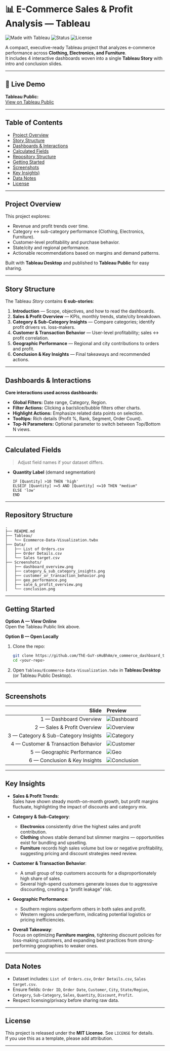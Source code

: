 # 📊 E-Commerce Sales & Profit Analysis — Tableau

![Made with Tableau](https://img.shields.io/badge/Made%20with-Tableau-2f4b90)
![Status](https://img.shields.io/badge/Status-Live%20on%20Tableau%20Public-00b894)
![License](https://img.shields.io/badge/License-MIT-informational)

A compact, executive-ready Tableau project that analyzes e-commerce performance across **Clothing, Electronics, and Furniture**.  
It includes 4 interactive dashboards woven into a single **Tableau Story** with intro and conclusion slides.

---

## 🔗 Live Demo
**Tableau Public:**  
[View on Tableau Public](https://public.tableau.com/views/Ecommerce-Data-Visualization/Story1?:language=en-US&:sid=&:redirect=auth&:display_count=n&:origin=viz_share_link)

---

## Table of Contents
- [Project Overview](#project-overview)
- [Story Structure](#story-structure)
- [Dashboards & Interactions](#dashboards--interactions)
- [Calculated Fields](#calculated-fields)
- [Repository Structure](#repository-structure)
- [Getting Started](#getting-started)
- [Screenshots](#screenshots)
- [Key Insights)](#Key-Insights)
- [Data Notes](#data-notes)
- [License](#license)

---

## Project Overview
This project explores:
- Revenue and profit trends over time.
- Category ↔ sub-category performance (Clothing, Electronics, Furniture).
- Customer-level profitability and purchase behavior.
- State/city and regional performance.
- Actionable recommendations based on margins and demand patterns.

Built with **Tableau Desktop** and published to **Tableau Public** for easy sharing.

---

## Story Structure
The Tableau *Story* contains **6 sub-stories**:

1. **Introduction** — Scope, objectives, and how to read the dashboards.  
2. **Sales & Profit Overview** — KPIs, monthly trends, state/city breakdown.  
3. **Category & Sub-Category Insights** — Compare categories; identify profit drivers vs. loss-makers.  
4. **Customer & Transaction Behavior** — User-level profitability; sales ↔ profit correlation.  
5. **Geographic Performance** — Regional and city contributions to orders and profit.  
6. **Conclusion & Key Insights** — Final takeaways and recommended actions.

---

## Dashboards & Interactions
**Core interactions used across dashboards:**
- **Global Filters:** Date range, Category, Region.
- **Filter Actions:** Clicking a bar/slice/bubble filters other charts.
- **Highlight Actions:** Emphasize related data points on selection.
- **Tooltips:** Rich details (Profit %, Rank, Segment, Order Count).
- **Top-N Parameters:** Optional parameter to switch between Top/Bottom N views.

---

## Calculated Fields
> Adjust field names if your dataset differs.

- **Quantity Label** (demand segmentation)
  ```tableau
  IF [Quantity] >10 THEN 'high'
  ELSEIF [Quantity] >=5 AND [Quantity] <=10 THEN "medium"
  ELSE 'low'
  END
  ```
---

## Repository Structure

```
.
├── README.md
├── Tableau/
│   └── Ecommerce-Data-Visualization.twbx   
├── Data/
│   ├── List of Orders.csv
│   ├── Order Details.csv
│   └── Sales target.csv
├── Screenshots/
│   ├── dashboard_overview.png
│   ├── category_&_sub_category_insights.png
│   ├── customer_or_transaction_behavior.png
│   ├── geo_performance.png
│   ├── sale_&_profit_overview.png
│   └── conclusion.png
```
---

## Getting Started

**Option A — View Online**  
Open the Tableau Public link above.

**Option B — Open Locally**
1. Clone the repo:
   ```bash
   git clone https://github.com/ThE-GuY-sHuBhAm/e_commerce_dashboard_tableau
   cd <your-repo>
   ```
2. Open `Tableau/Ecommerce-Data-Visualization.twbx` in **Tableau Desktop** (or Tableau Public Desktop).

---

## Screenshots

| Slide                               | Preview                                                        |
| ----------------------------------: | :------------------------------------------------------------- |
| 1 — Dashboard Overview              | ![Dashboard](Screenshots/dashboard_overview.png)               |
| 2 — Sales & Profit Overview         | ![Overview](Screenshots/sale_&_profit_overview.png)            |
| 3 — Category & Sub-Category Insights| ![Category](Screenshots/category_&_sub_category_insights.png)  |
| 4 — Customer & Transaction Behavior | ![Customer](Screenshots/customer_or_transaction_behavior.png)  |
| 5 — Geographic Performance          | ![Geo](Screenshots/geo_performance.png)                        |
| 6 — Conclusion & Key Insights       | ![Conclusion](Screenshots/conclusion.png)                      |

---

## Key Insights

- **Sales & Profit Trends**:  
  Sales have shown steady month-on-month growth, but profit margins fluctuate, highlighting the impact of discounts and category mix.  

- **Category & Sub-Category**:  
  - **Electronics** consistently drive the highest sales and profit contribution.  
  - **Clothing** shows stable demand but slimmer margins — opportunities exist for bundling and upselling.  
  - **Furniture** records high sales volume but low or negative profitability, suggesting pricing and discount strategies need review.  

- **Customer & Transaction Behavior**:  
  - A small group of top customers accounts for a disproportionately high share of sales.  
  - Several high-spend customers generate losses due to aggressive discounting, creating a “profit leakage” risk.  

- **Geographic Performance**:  
  - Southern regions outperform others in both sales and profit.  
  - Western regions underperform, indicating potential logistics or pricing inefficiencies.  

- **Overall Takeaway**:  
  Focus on optimizing **Furniture margins**, tightening discount policies for loss-making customers, and expanding best practices from strong-performing geographies to weaker ones.


---

## Data Notes
- Dataset includes: `List of Orders.csv`, `Order Details.csv`, `Sales target.csv`.  
- Ensure fields: `Order ID`, `Order Date`, `Customer`, `City`, `State/Region`, `Category`, `Sub-Category`, `Sales`, `Quantity`, `Discount`, `Profit`.  
- Respect licensing/privacy before sharing raw data.

---

## License
This project is released under the **MIT License**. See `LICENSE` for details.  
If you use this as a template, please add attribution.

---
